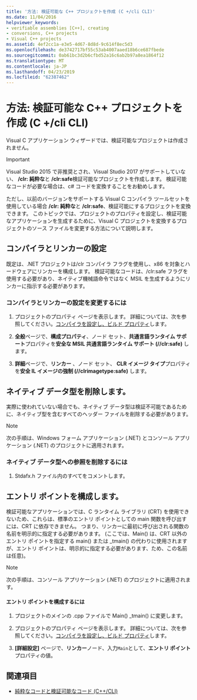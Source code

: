 ```yaml
---
title: '方法: 検証可能な C++ プロジェクトを作成 (C +/cli CLI)'
ms.date: 11/04/2016
helpviewer_keywords:
- verifiable assemblies [C++], creating
- conversions, C++ projects
- Visual C++ projects
ms.assetid: 4ef2cc1a-e3e5-4d67-8d8d-9c614f8ec5d3
ms.openlocfilehash: de3742717bf55c53ab4007aaed18b6ce687fbede
ms.sourcegitcommit: 0ab61bc3d2b6cfbd52a16c6ab2b97a8ea1864f12
ms.translationtype: MT
ms.contentlocale: ja-JP
ms.lasthandoff: 04/23/2019
ms.locfileid: "62387462"
---
```

# <a name="how-to-create-verifiable-c-projects-ccli"></a>方法: 検証可能な C++ プロジェクトを作成 (C +/cli CLI)

Visual C アプリケーション ウィザードでは、検証可能なプロジェクトは作成されません。

> [!IMPORTANT]
> Visual Studio 2015 で非推奨とされ、Visual Studio 2017 がサポートしていない、 **/clr: 純粋な**と **/clr:safe**検証可能なプロジェクトを作成します。 検証可能なコードが必要な場合は、c# コードを変換することをお勧めします。

ただし、以前のバージョンをサポートする Visual C コンパイラ ツールセットを使用している場合 **/clr: 純粋な**と **/clr:safe**、検証可能にするプロジェクトを変換できます。 このトピックでは、プロジェクトのプロパティを設定し、検証可能なアプリケーションを生成するために、Visual C プロジェクトを変換するプロジェクトのソース ファイルを変更する方法について説明します。

## <a name="compiler-and-linker-settings"></a>コンパイラとリンカーの設定

既定は、.NET プロジェクトは/clr コンパイラ フラグを使用し、x86 を対象とハードウェアにリンカーを構成します。 検証可能なコードは、/clr:safe フラグを使用する必要があり、ネイティブ機械語命令ではなく MSIL を生成するようにリンカーに指示する必要があります。

### <a name="to-change-the-compiler-and-linker-settings"></a>コンパイラとリンカーの設定を変更するには

1. プロジェクトのプロパティ ページを表示します。 詳細については、次を参照してください。[コンパイラを設定し、ビルド プロパティ](../build/working-with-project-properties.md)します。

1. **全般**ページで、**構成プロパティ**、ノード セット、**共通言語ランタイム サポート**プロパティを**安全な MSIL 共通言語ランタイム サポート (//clr:safe)** します。

1. **詳細**ページで、**リンカー** 、ノード セット、 **CLR イメージ タイプ**プロパティを**安全 IL イメージの強制 (//clrimagetype:safe)** します。

## <a name="removing-native-data-types"></a>ネイティブ データ型を削除します。

実際に使われていない場合でも、ネイティブ データ型は検証不可能であるために、ネイティブ型を含むすべてのヘッダー ファイルを削除する必要があります。

> [!NOTE]
> 次の手順は、Windows フォーム アプリケーション (.NET) とコンソール アプリケーション (.NET) のプロジェクトに適用されます。

### <a name="to-remove-references-to-native-data-types"></a>ネイティブ データ型への参照を削除するには

1. Stdafx.h ファイル内のすべてをコメントします。

## <a name="configuring-an-entry-point"></a>エントリ ポイントを構成します。

検証可能なアプリケーションでは、C ランタイム ライブラリ (CRT) を使用できないため、これらは、標準のエントリ ポイントとしての main 関数を呼び出すには、CRT に依存できません。 つまり、リンカーに最初に呼び出される関数の名前を明示的に指定する必要があります。 (ここでは、Main() は、CRT 以外のエントリ ポイントを指定する main() または _tmain() の代わりに使用されますが、エントリ ポイントは、明示的に指定する必要があります、ため、この名前は任意)。

> [!NOTE]
> 次の手順は、コンソール アプリケーション (.NET) のプロジェクトに適用されます。

#### <a name="to-configure-an-entry-point"></a>エントリ ポイントを構成するには

1. プロジェクトのメインの .cpp ファイルで Main() _tmain() に変更します。

1. プロジェクトのプロパティ ページを表示します。 詳細については、次を参照してください。[コンパイラを設定し、ビルド プロパティ](../build/working-with-project-properties.md)します。

1. **[詳細設定]** ページで、**リンカー**ノード、入力`Main`として、**エントリ ポイント**プロパティの値。

## <a name="see-also"></a>関連項目

- [純粋なコードと検証可能なコード (C++/CLI)](../dotnet/pure-and-verifiable-code-cpp-cli.md)
